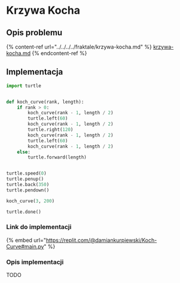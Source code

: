# Krzywa Kocha

## Opis problemu

{% content-ref url="../../../../fraktale/krzywa-kocha.md" %}
[krzywa-kocha.md](../../../../fraktale/krzywa-kocha.md)
{% endcontent-ref %}

## Implementacja

```python
import turtle


def koch_curve(rank, length):
    if rank > 0:
        koch_curve(rank - 1, length / 2)
        turtle.left(60)
        koch_curve(rank - 1, length / 2)
        turtle.right(120)
        koch_curve(rank - 1, length / 2)
        turtle.left(60)
        koch_curve(rank - 1, length / 2)
    else:
        turtle.forward(length)


turtle.speed(0)
turtle.penup()
turtle.back(350)
turtle.pendown()

koch_curve(3, 200)

turtle.done()
```

### Link do implementacji

{% embed url="https://replit.com/@damiankurpiewski/Koch-Curve#main.py" %}

### Opis implementacji

TODO
